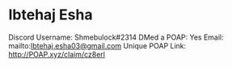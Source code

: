 # Ibtehaj Esha

Discord Username: Shmebulock#2314
DMed a POAP: Yes
Email: mailto:Ibtehaj.esha03@gmail.com
Unique POAP Link: http://POAP.xyz/claim/cz8erl